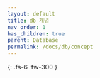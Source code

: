 ```yaml
---
layout: default
title: db 개념
nav_order: 1
has_children: true
parent: Database
permalink: /docs/db/concept
---
```


{: .fs-6 .fw-300 }
